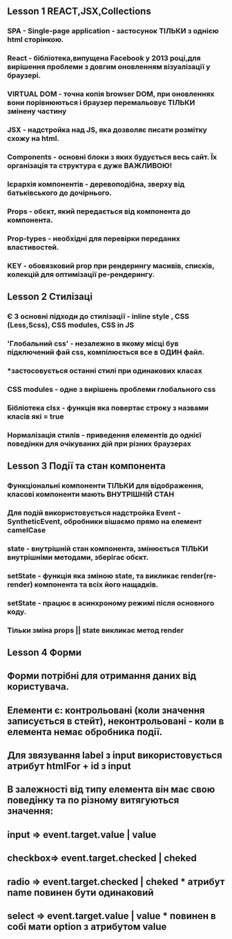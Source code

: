 ## Lesson 1 REACT,JSX,Collections

### SPA - Single-page application - застосунок ТІЛЬКИ з однією html сторінкою.

### React - бібліотека,випущена Facebook у 2013 році,для вирішення проблеми з довгим оновленням візуалізації у браузері.

### VIRTUAL DOM - точна копія browser DOM, при оновленнях вони порівнюються і браузер перемальовує ТІЛЬКИ змінену частину

### JSX - надстройка над JS, яка дозволяє писати розмітку схожу на html.

### Components - основні блоки з яких будується весь сайт. Їх організація та структура є дуже ВАЖЛИВОЮ!

### Ієрархія компонентів - деревоподібна, зверху від батьківського до дочірнього.

### Props - обєкт, який передається від компонента до компонента.

### Prop-types - необхідні для перевірки переданих властивостей.

### KEY - обовязковий prop при рендерингу масивів, списків, колекцій для оптимізації ре-рендерингу.

## Lesson 2 Стилізаці

### Є 3 основні підходи до стилізації - inline style , CSS (Less,Scss), CSS modules, CSS in JS

### 'Глобальний css' - незалежно в якому місці був підключений фай css, компілюється все в ОДИН файл.

### \*застосовується останні стилі при одинакових класах

### CSS modules - одне з вирішень проблеми глобального css

### Бібліотека clsx - функція яка повертає строку з назвами класів які = true

### Нормалізація стилів - приведення елементів до однієї поведінки для очікуваних дій при різних браузерах

## Lesson 3 Події та стан компонента

### Функціональні компоненти ТІЛЬКИ для відображення, класові компоненти мають ВНУТРІШНІЙ СТАН

### Для подій використовується надстройка Event - SyntheticEvent, обробники вішаємо прямо на елемент camelCase

### state - внутрішній стан компонента, змінюється ТІЛЬКИ внутрішніми методами, зберігає обєкт.

### setState - функція яка зміною state, та викликає render(re-render) компонента та всіх його нащадків.

### setState - працює в асинхроному режимі після основного коду.

### Тільки зміна props || state викликає метод render

## Lesson 4 Форми

## Форми потрібні для отримання даних від користувача.

## Елементи є: контрольовані (коли значення записується в стейт), неконтрольовані - коли в елемента немає обробника події.

## Для звязування label з input використовується атрибут htmlFor + id з input

## В залежності від типу елемента він має свою поведінку та по різному витягуються значення:

## input => event.target.value | value

## checkbox=> event.target.checked | cheked

## radio => event.target.checked | cheked \* атрибут name повинен бути одинаковий

## select => event.target.value | value \* повинен в собі мати option з атрибутом value
